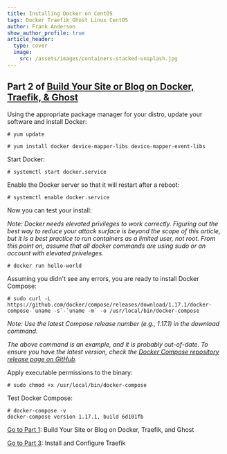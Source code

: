 ```yaml
---
title: Installing Docker on CentOS
tags: Docker Traefik Ghost Linux CentOS
author: Frank Anderson
show_author_profile: true
article_header:
  type: cover
  image:
    src: /assets/images/containers-stacked-unsplash.jpg
---
```


## Part 2 of [Build Your Site or Blog on Docker, Traefik, & Ghost](2018-01-05-build-your-site-on-docker-traefik-ghost.md)

Using the appropriate package manager for your distro, update your software and install Docker:

`# yum update`

`# yum install docker device-mapper-libs device-mapper-event-libs`

Start Docker:

`# systemctl start docker.service`

Enable the Docker server so that it will restart after a reboot:

`# systemctl enable docker.service`

Now you can test your install:

_Note: Docker needs elevated privileges to work correctly. Figuring out the best way to reduce your attack surface is beyond the scope of this article, but it is a best practice to run containers as a limited user, not root. From this point on, assume that all docker commands are using sudo or an account with elevated priveleges._

`# docker run hello-world`

Assuming you didn't see any errors, you are ready to install Docker Compose:
    

```
# sudo curl -L https://github.com/docker/compose/releases/download/1.17.1/docker-compose-`uname -s`-`uname -m` -o /usr/local/bin/docker-compose
```

_Note: Use the latest Compose release number (e.g., 1.17.1) in the download command._

_The above command is an example, and it is probably out-of-date. To ensure you have the latest version, check the [Docker Compose repository release page on GitHub](https://github.com/docker/compose/releases)._

Apply executable permissions to the binary:

`# sudo chmod +x /usr/local/bin/docker-compose`

Test Docker Compose:

```
# docker-compose -v
docker-compose version 1.17.1, build 6d101fb
```



[Go to Part 1](2018-01-05-build-your-site-on-docker-traefik-ghost.md): Build Your Site or Blog on Docker, Traefik, and Ghost

[Go to Part 3](2018-01-07-install-and-configure-traefik-in-docker.md): Install and Configure Traefik
